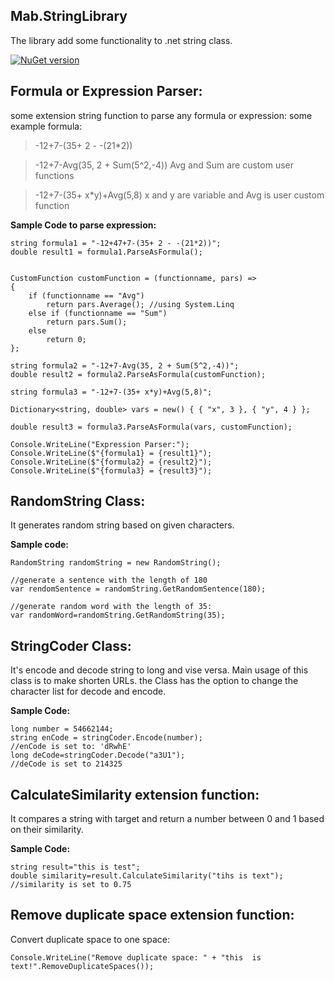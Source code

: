 

## Mab.StringLibrary

The library add some functionality to .net string class.

[![NuGet version](https://badge.fury.io/nu/Mab.StringLibrary.svg)](https://badge.fury.io/nu/Mab.StringLibrary)

## Formula or Expression Parser:
some extension string function to parse any formula or expression:
some example formula:

> -12+7-(35+ 2 - -(21*2))

> -12+7-Avg(35, 2 + Sum(5^2,-4))
> Avg and Sum are custom user functions

> -12+7-(35+ x*y)+Avg(5,8)
> x and y are variable and Avg is user custom function

**Sample Code to parse expression:**

    string formula1 = "-12+47+7-(35+ 2 - -(21*2))";
    double result1 = formula1.ParseAsFormula();
    
    
    CustomFunction customFunction = (functionname, pars) =>
    {
        if (functionname == "Avg")
            return pars.Average(); //using System.Linq
        else if (functionname == "Sum")
            return pars.Sum();
        else
            return 0;
    };
    
    string formula2 = "-12+7-Avg(35, 2 + Sum(5^2,-4))";
    double result2 = formula2.ParseAsFormula(customFunction);
    
    string formula3 = "-12+7-(35+ x*y)+Avg(5,8)";
    
    Dictionary<string, double> vars = new() { { "x", 3 }, { "y", 4 } }; 
    
    double result3 = formula3.ParseAsFormula(vars, customFunction);
    
    Console.WriteLine("Expression Parser:");
    Console.WriteLine($"{formula1} = {result1}");
    Console.WriteLine($"{formula2} = {result2}");
    Console.WriteLine($"{formula3} = {result3}");


## RandomString Class:

It generates random string based on given characters.  

**Sample code:**

    RandomString randomString = new RandomString();
    
    //generate a sentence with the length of 180 
    var rendomSentence = randomString.GetRandomSentence(180);
    
    //generate random word with the length of 35:
    var randomWord=randomString.GetRandomString(35);

## StringCoder Class:

It's encode and decode string to long and vise versa.
Main usage of this class is to make shorten URLs.
the Class has the option to change the character list for decode and encode.
 
 **Sample Code:**

    long number = 54662144;
    string enCode = stringCoder.Encode(number);
    //enCode is set to: 'dRwhE'
    long deCode=stringCoder.Decode("a3U1");
    //deCode is set to 214325

## CalculateSimilarity extension function:

It compares a string with target and return a number between 0 and 1 based on their similarity. 

**Sample Code:**

    string result="this is test";
    double similarity=result.CalculateSimilarity("tihs is text");
    //similarity is set to 0.75

## Remove duplicate space extension function:
Convert duplicate space to one space: 

    Console.WriteLine("Remove duplicate space: " + "this  is         text!".RemoveDuplicateSpaces());


